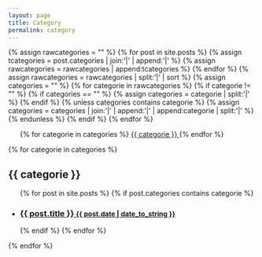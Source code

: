 ```yaml
---
layout: page
title: Category
permalink: category
---
```


<div class="home">

  {% assign rawcategories = "" %}
  {% for post in site.posts %}
    {% assign tcategories = post.categories | join:'|' | append:'|' %}
    {% assign rawcategories = rawcategories | append:tcategories %}
  {% endfor %}
  {% assign rawcategories = rawcategories | split:'|' | sort %}
  {% assign categories = "" %}
  {% for categorie in rawcategories %}
  	{% if categorie != "" %}
  	  {% if categories == "" %}
  		{% assign categories = categorie | split:'|' %}
  	  {% endif %}
  	  {% unless categories contains categorie %}
  		{% assign categories = categories | join:'|' | append:'|' | append:categorie | split:'|' %}
  	  {% endunless %}
  	{% endif %}
  {% endfor %}

  <ul>
	{% for categorie in categories %}
	  <a href="#{{ categorie | slugify }}">
	    <i class="fa-solid fa-check text-gray-900"></i>
	    {{ categorie }}
	  </a>
    {% endfor %}
  </ul>
  
  {% for categorie in categories %}
	<h2 id="{{ categorie | slugify }}">{{ categorie }}</h2>
	<ul>
	  {% for post in site.posts %}
		{% if post.categories contains categorie %}
		<li>
		  <h3>
		    <a href="{{site.baseurl}}{{ post.url }}">
		      {{ post.title }}
		      <small>{{ post.date | date_to_string }}</small>
		    </a>
		  </h3>
		</li>
		{% endif %}
	  {% endfor %}
	</ul>
  {% endfor %}
</div>
